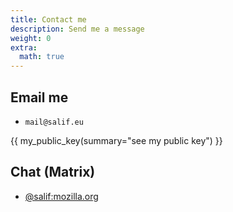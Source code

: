 ```yaml
---
title: Contact me
description: Send me a message
weight: 0
extra:
  math: true
---
```


## Email me

- $\texttt{mail}\texttt{@}\texttt{salif.eu}$

{{ my_public_key(summary="see my public key") }}

## Chat (Matrix)

- [@salif:mozilla.org](https://matrix.to/#/@salif:mozilla.org)

